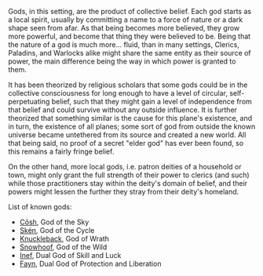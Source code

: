 Gods, in this setting, are the product of collective belief. Each god starts as a local spirit, usually by committing a name to a force of nature or a dark shape seen from afar. As that being becomes more believed, they grow more powerful, and become that thing they were believed to be. Being that the nature of a god is much more... fluid, than in many settings, Clerics, Paladins, and Warlocks alike might share the same entity as their source of power, the main difference being the way in which power is granted to them.

It has been theorized by religious scholars that some gods could be in the collective consciousness for long enough to have a level of circular, self-perpetuating belief, such that they might gain a level of independence from that belief and could survive without any outside influence. It is further theorized that something similar is the cause for this plane's existence, and in turn, the existence of all planes; some sort of god from outside the known universe became untethered from its source and created a new world. All that being said, no proof of a secret "elder god" has ever been found, so this remains a fairly fringe belief.

On the other hand, more local gods, i.e. patron deities of a household or town, might only grant the full strength of their power to clerics (and such) while those practitioners stay within the deity's domain of belief, and their powers might lessen the further they stray from their deity's homeland.

List of known gods:
 - [Cōsh](Cōsh), God of the Sky
 - [Skén](Skén), God of the Cycle
 - [Knuckleback](Knuckleback), God of Wrath
 - [Snowhoof](Snowhoof), God of the Wild
 - [Inef](Inef), Dual God of Skill and Luck
 - [Fayn](Fayn), Dual God of Protection and Liberation